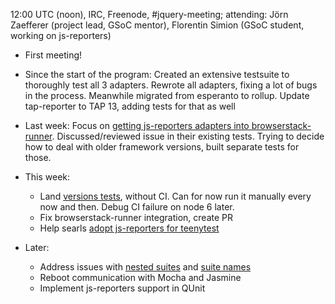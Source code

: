 12:00 UTC (noon), IRC, Freenode, #jquery-meeting; attending: Jörn Zaefferer (project lead, GSoC mentor), Florentin Simion (GSoC student, working on js-reporters)

- First meeting!  
- Since the start of the program: Created an extensive testsuite to thoroughly test all 3 adapters. Rewrote all adapters, fixing a lot of bugs in the process. Meanwhile migrated from esperanto to rollup. Update tap-reporter to TAP 13, adding tests for that as well 
- Last week: Focus on [getting js-reporters adapters into browserstack-runner](https://github.com/browserstack/browserstack-runner/issues/157). Discussed/reviewed issue in their existing tests. Trying to decide how to deal with older framework versions, built separate tests for those.  
- This week: 
    - Land [versions tests](https://github.com/js-reporters/js-reporters/pull/72), without CI. Can for now run it manually every now and then. Debug CI failure on node 6 later. 
    - Fix browserstack-runner integration, create PR 
    - Help searls [adopt js-reporters for teenytest](https://github.com/testdouble/teenytest/issues/15) 

- Later: 
    - Address issues with [nested suites](https://github.com/js-reporters/js-reporters/issues/65) and [suite names](https://github.com/js-reporters/js-reporters/issues/62) 
    - Reboot communication with Mocha and Jasmine 
    - Implement js-reporters support in QUnit
